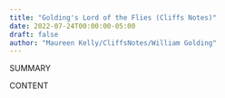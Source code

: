 ```yaml
---
title: "Golding's Lord of the Flies (Cliffs Notes)"
date: 2022-07-24T00:00:00-05:00
draft: false
author: "Maureen Kelly/CliffsNotes/William Golding"
---
```


SUMMARY

<!--more-->

CONTENT